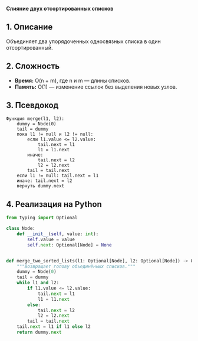 **Слияние двух отсортированных списков**

## 1. Описание
Объединяет два упорядоченных односвязных списка в один отсортированный.

## 2. Сложность
- **Время:** O(n + m), где n и m — длины списков.
- **Память:** O(1) — изменение ссылок без выделения новых узлов.

## 3. Псевдокод
```text
Функция merge(l1, l2):
    dummy = Node(0)
    tail = dummy
    пока l1 != null и l2 != null:
        если l1.value <= l2.value:
            tail.next = l1
            l1 = l1.next
        иначе:
            tail.next = l2
            l2 = l2.next
        tail = tail.next
    если l1 != null: tail.next = l1
    иначе: tail.next = l2
    вернуть dummy.next
```

## 4. Реализация на Python
```python
from typing import Optional

class Node:
    def __init__(self, value: int):
        self.value = value
        self.next: Optional[Node] = None


def merge_two_sorted_lists(l1: Optional[Node], l2: Optional[Node]) -> Optional[Node]:
    """Возвращает голову объединённых списков."""
    dummy = Node(0)
    tail = dummy
    while l1 and l2:
        if l1.value <= l2.value:
            tail.next = l1
            l1 = l1.next
        else:
            tail.next = l2
            l2 = l2.next
        tail = tail.next
    tail.next = l1 if l1 else l2
    return dummy.next
```

